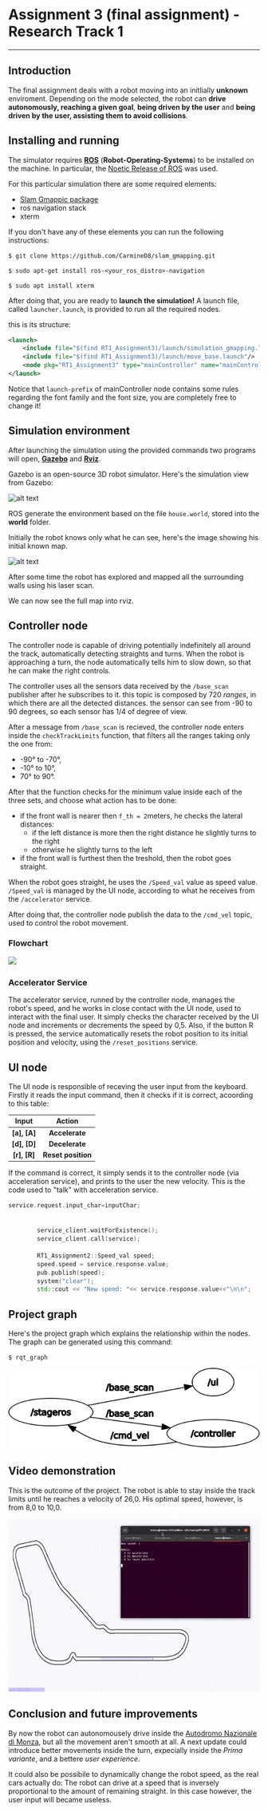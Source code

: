 Assignment 3 (final assignment) - Research Track 1 
================================

-----------------------

Introduction
------------

The final assignment deals with a robot moving into an initlially __unknown__ enviroment. Depending on the mode selected, the robot can __drive autonomously, reaching a given goal__, __being driven by the user__ and __being driven by the user, assisting them to avoid collisions__.

Installing and running
----------------------

The simulator requires [__ROS__](http://wiki.ros.org) (__Robot-Operating-Systems__) to be installed on the machine. In particular, the [Noetic Release of ROS](http://wiki.ros.org/noetic/Installation) was used.

For this particular simulation there are some required elements:
* [Slam Gmappic package](https://github.com/CarmineD8/slam_gmapping)
* ros navigation stack
* xterm

If you don't have any of these elements you can run the following instructions:

```console
$ git clone https://github.com/CarmineD8/slam_gmapping.git
```
```console
$ sudo apt-get install ros-<your_ros_distro>-navigation
```
```console
$ sudo apt install xterm
```
After doing that, you are ready to __launch the simulation!__
A launch file, called `launcher.launch`, is provided to run all the required nodes.

this is its structure:

```xml
<launch>
    <include file="$(find RT1_Assignment3)/launch/simulation_gmapping.launch"/>
    <include file="$(find RT1_Assignment3)/launch/move_base.launch"/>
    <node pkg="RT1_Assignment3" type="mainController" name="mainController" output="screen" required="true" launch-prefix="xterm -fa 'Monospace' -fs 11 -e"/>
</launch>
```

Notice that `launch-prefix` of mainController node contains some rules regarding the font family and the font size, you are completely free to change it!

Simulation environment
---------

After launching the simulation using the provided commands two programs will open, [__Gazebo__](http://gazebosim.org/) and [__Rviz__](http://wiki.ros.org/rviz).

Gazebo is an open-source 3D robot simulator. Here's the simulation view from Gazebo:

![alt text](https://github.com/marcomacchia99/RT1_Assignment2/blob/main/world/tracciato.png)

ROS generate the environment based on the file `house.world`, stored into the __world__ folder.

Initially the robot knows only what he can see, here's the image showing his initial known map.

![alt text](https://github.com/marcomacchia99/RT1_Assignment2/blob/main/world/tracciato.png)

After some time the robot has explored and mapped all the surrounding walls using his laser scan.

We can now see the full map into rviz.

Controller node
--------------

The controller node is capable of driving potentially indefinitely all around the track, automatically detecting straights and turns. When the robot is approaching a turn, the node automatically tells him to slow down, so that he can make the right controls.

The controller uses all the sensors data received by the `/base_scan` publisher after he subscribes to it. this topic is composed by 720 _ranges_, in which there are all the detected distances. the sensor can see from -90 to 90 degrees, so each sensor has 1/4 of degree of view.

After a message from `/base_scan` is recieved, the controller node enters inside the `checkTrackLimits` function, that filters all the ranges taking only the one from:
* -90° to -70°, 
* -10° to 10°,
* 70° to 90°. 

After that the function checks for the minimum value inside each of the three sets, and choose what action has to be done:

* if the front wall is nearer then `f_th = 2`meters, he checks the lateral distances:
  * if the left distance is more then the right distance he slightly turns to the right
  * otherwise he slightly turns to the left
* if the front wall is furthest then the treshold, then the robot goes straight.


When the robot goes straight, he uses the `/Speed_val` value as speed value. `/Speed_val` is managed by the UI node, according to what he receives from the `/accelerator` service. 

After doing that, the controller node publish the data to the `/cmd_vel` topic, used to control the robot movement.

### Flowchart ###

<image src="https://github.com/marcomacchia99/RT1_Assignment2/blob/main/assets/diagram.png" width="600px">


### Accelerator Service ###

The accelerator service,  runned by the controller node,  manages the robot's speed, and he works in close contact with the UI node, used to interact with the final user. It simply checks the character received by the UI node and increments or decrements the speed by 0,5. Also, if the button R is pressed, the service automatically resets the robot position to its initial position and velocity, using the `/reset_positions` service.

UI node
------

The UI node is responsible of receving the user input from the keyboard. Firstly it reads the input command, then it checks if it is correct, acoording to this table:

<center>

| Input | Action |
|:--------:|:----------:|
|__[a], [A]__|__Accelerate__|
|__[d], [D]__|__Decelerate__|
|__[r], [R]__|__Reset position__|

</center>

If the command is correct, it simply sends it to the controller node (via acceleration service), and prints to the user the new velocity.
This is the code used to "talk" with acceleration service.

```cpp
service.request.input_char=inputChar;
        

        service_client.waitForExistence();
        service_client.call(service);

        RT1_Assignment2::Speed_val speed;
        speed.speed = service.response.value;
        pub.publish(speed);
        system("clear");
        std::cout << "New speed: "<< service.response.value<<"\n\n";
```

Project graph
-------------------
 
Here's the project graph which explains the relationship within the nodes.
The graph can be generated using this command:
 
```console
$ rqt_graph
``` 

![alt text](https://github.com/marcomacchia99/RT1_Assignment2/blob/main/assets/graph.png)

Video demonstration
-------------------
 
This is the outcome of the project. The robot is able to stay inside the track limits until he reaches a velocity of 26,0. His optimal speed, however, is from 8,0 to 10,0.

![alt text](https://github.com/marcomacchia99/RT1_Assignment2/blob/main/assets/video.gif)
 
Conclusion and future improvements
-------------------
By now the robot can autonomousely drive inside the [Autodromo Nazionale di Monza](https://www.monzanet.it/), but all the movement aren't smooth at all.
A next update could introduce better movements inside the turn, expecially inside the _Prima variante_, and a bettere _user experience_.

It could also be possibile to dynamically change the robot speed, as the real cars actually do: The robot can drive at a speed that is inversely proportional to the amount of remaining straight. In this case however, the user input will became useless.
